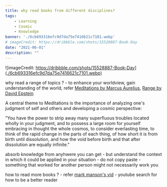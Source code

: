 ```yaml
---
title: why read books from different disciplines?
tags: 
    - Learning
    - Cosmic
    - Knowledge
banner: './6cb693316efc9d7da75e7416621c7101.webp'
# imageCredit: https://dribbble.com/shots/15528887-Book-Day
date: "2021-06-01"
description: ""
---
```



![imageCredit: https://dribbble.com/shots/15528887-Book-Day](./6cb693316efc9d7da75e7416621c7101.webp)

why read a range of topics ? - to enhance your worldview, gain understanding of the world, refer [Meditations by Marcus Aurelius](https://amzn.to/3l0i9yZ), [Range by David Epstein](https://amzn.to/3BQmf2H)

A central theme to Meditations is the importance of analyzing one's judgment of self and others and developing a cosmic perspective:

"You have the power to strip away many superfluous troubles located wholly in your judgment, and to possess a large room for yourself embracing in thought the whole cosmos, to consider everlasting time, to think of the rapid change in the parts of each thing, of how short it is from birth until dissolution, and how the void before birth and that after dissolution are equally infinite."


absorb knowledge from anyhwere you can get - but understand the context in which it could be applied in your situation - do not copy paste - something that worked for another person might not necessarily work you


how to read more books ? - refer [mark manson's vid](https://youtu.be/KJ2Lvi9kG2Q) - youtube search for how to be a better reader
